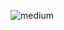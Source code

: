 ![medium](https://user-images.githubusercontent.com/102493188/175547549-21c58dac-ec17-4312-b197-0bb86b85bfaa.gif)
